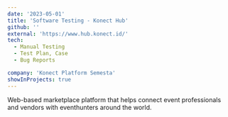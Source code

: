 ```yaml
---
date: '2023-05-01'
title: 'Software Testing - Konect Hub'
github: ''
external: 'https://www.hub.konect.id/'
tech:
  - Manual Testing
  - Test Plan, Case
  - Bug Reports

company: 'Konect Platform Semesta'
showInProjects: true
---
```


Web-based marketplace platform that helps connect event professionals and vendors with eventhunters around the world.
